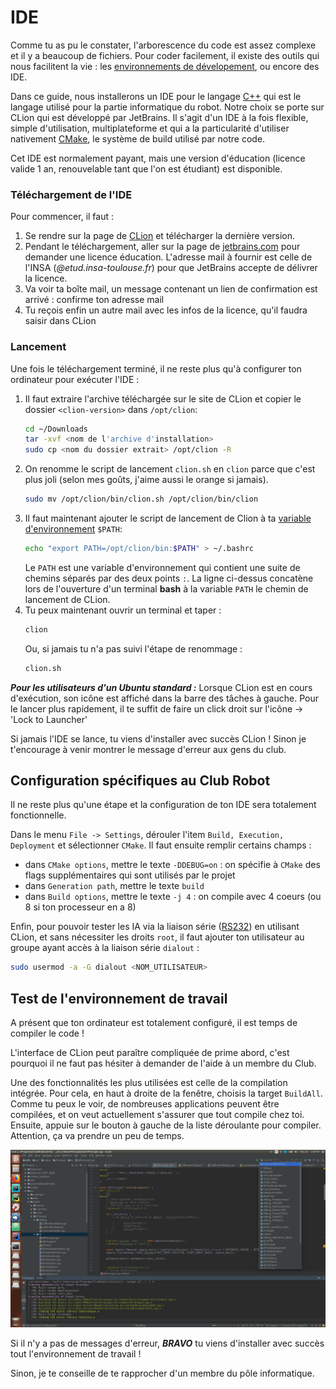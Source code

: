 # IDE

Comme tu as pu le constater, l'arborescence du code est assez complexe et il y a beaucoup de fichiers. Pour coder facilement, il existe des outils qui nous facilitent la vie : les [environnements de dévelopement](https://fr.wikipedia.org/wiki/Environnement_de_d%C3%A9veloppement), ou encore des IDE.

Dans ce guide, nous installerons un IDE pour le langage [C++](https://isocpp.org/) qui est le langage utilisé pour la partie informatique du robot. Notre choix se porte sur CLion qui est développé par JetBrains. Il s'agit d'un IDE à la fois flexible, simple d'utilisation, multiplateforme et qui a la particularité d'utiliser nativement [CMake](https://cmake.org/), le système de build utilisé par notre code.

Cet IDE est normalement payant, mais une version d'éducation (licence valide 1 an, renouvelable tant que l'on est étudiant) est disponible.

### Téléchargement de l'IDE

Pour commencer, il faut :

1. Se rendre sur la page de [CLion](https://www.jetbrains.com/clion/download/) et télécharger la dernière version.
2. Pendant le téléchargement, aller sur la page de [jetbrains.com](https://www.jetbrains.com/shop/eform/students) pour demander une licence éducation. L'adresse mail à fournir est celle de l'INSA (*<mail>@etud.insa-toulouse.fr*) pour que JetBrains accepte de délivrer la licence.
3. Va voir ta boîte mail, un message contenant un lien de confirmation est arrivé : confirme ton adresse mail
4. Tu reçois enfin un autre mail avec les infos de la licence, qu'il faudra saisir dans CLion

### Lancement

Une fois le téléchargement terminé, il ne reste plus qu'à configurer ton ordinateur pour exécuter l'IDE :

1. Il faut extraire l'archive téléchargée sur le site de CLion et copier le dossier `<clion-version>` dans `/opt/clion`:
	```bash
	cd ~/Downloads
	tar -xvf <nom de l'archive d'installation>
	sudo cp <nom du dossier extrait> /opt/clion -R
	```
2. On renomme le script de lancement `clion.sh` en `clion` parce que c'est plus joli (selon mes goûts, j'aime aussi le orange si jamais).
	```bash
	sudo mv /opt/clion/bin/clion.sh /opt/clion/bin/clion
	```
3. Il faut maintenant ajouter le script de lancement de Clion à ta [variable d'environnement](https://fr.wikipedia.org/wiki/Variable_d%27environnement) `$PATH`:
	```bash
	echo "export PATH=/opt/clion/bin:$PATH" > ~/.bashrc
	```
	Le `PATH` est une variable d'environnement qui contient une suite de chemins séparés par des deux points `:`.
	La ligne ci-dessus concatène lors de l'ouverture d'un terminal **bash** à la variable `PATH` le chemin de lancement de CLion.
4. Tu peux maintenant ouvrir un terminal et taper :
	```bash
	clion
	```
	Ou, si jamais tu n'a pas suivi l'étape de renommage :
	```bash
	clion.sh
	```

***Pour les utilisateurs d'un Ubuntu standard :*** Lorsque CLion est en cours d'exécution, son icône est affiché dans la barre des tâches à gauche. Pour le lancer plus rapidement, il te suffit de faire un click droit sur l'icône -> 'Lock to Launcher'

Si jamais l'IDE se lance, tu viens d'installer avec succès CLion ! Sinon je t'encourage à venir montrer le message d'erreur aux gens du club.

## Configuration spécifiques au Club Robot

Il ne reste plus qu'une étape et la configuration de ton IDE sera totalement fonctionnelle.

Dans le menu `File -> Settings`, dérouler l'item `Build, Execution, Deployment` et sélectionner `CMake`. Il faut ensuite remplir certains champs :

- dans `CMake options`, mettre le texte `-DDEBUG=on` : on spécifie à `CMake` des flags supplémentaires qui sont utilisés par le projet
- dans `Generation path`, mettre le texte `build`
- dans `Build options`, mettre le texte `-j 4` : on compile avec 4 coeurs (ou 8 si ton processeur en a 8)

Enfin, pour pouvoir tester les IA via la liaison série ([RS232](https://fr.wikipedia.org/wiki/RS-232)) en utilisant CLion, et sans nécessiter les droits `root`, il faut ajouter ton utilisateur au groupe ayant accès à la liaison série `dialout` :

```bash
sudo usermod -a -G dialout <NOM_UTILISATEUR>
```

## Test de l'environnement de travail

A présent que ton ordinateur est totalement configuré, il est temps de compiler le code !

L'interface de CLion peut paraître compliquée de prime abord, c'est pourquoi il ne faut pas hésiter à demander de l'aide à un membre du Club.

Une des fonctionnalités les plus utilisées est celle de la compilation intégrée. Pour cela, en haut à droite de la fenêtre, choisis la target `BuildAll`. Comme tu peux le voir, de nombreuses applications peuvent être compilées, et on veut actuellement s'assurer que tout compile chez toi. Ensuite, appuie sur le bouton à gauche de la liste déroulante pour compiler. Attention, ça va prendre un peu de temps.

<p align="center">
<img src="assets/ide/BuildAll.png" alt="CLion et sa fonctionnalité BuildAll">
</p>

Si il n'y a pas de messages d'erreur, ***BRAVO*** tu viens d'installer avec succès tout l'environnement de travail !

Sinon, je te conseille de te rapprocher d'un membre du pôle informatique.

